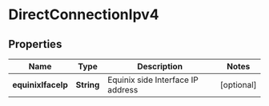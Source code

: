 

# DirectConnectionIpv4


## Properties

| Name | Type | Description | Notes |
|------------ | ------------- | ------------- | -------------|
|**equinixIfaceIp** | **String** | Equinix side Interface IP address |  [optional] |




